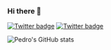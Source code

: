 ### Hi there 👋

[![Twitter badge](https://img.shields.io/twitter/follow/pedromdias?style=social)](https://twitter.com/pedromdias)
[![Twitter badge](https://img.shields.io/badge/LinkedIn-0077B5?style=social&logo=linkedin)](https://www.linkedin.com/in/pedromdias/)

![Pedro's GitHub stats](https://github-readme-stats.vercel.app/api?username=apocas&show_icons=true&count_private=true&theme=dark)

<!--
**apocas/apocas** is a ✨ _special_ ✨ repository because its `README.md` (this file) appears on your GitHub profile.

Here are some ideas to get you started:

- 🔭 I’m currently working on ...
- 🌱 I’m currently learning ...
- 👯 I’m looking to collaborate on ...
- 🤔 I’m looking for help with ...
- 💬 Ask me about ...
- 📫 How to reach me: ...
- 😄 Pronouns: ...
- ⚡ Fun fact: ...
-->
